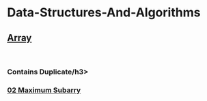 # Data-Structures-And-Algorithms

<h2> <a href='https://github.com/snehalgadge/Data-Structures-And-Algorithms/tree/main/Array'>Array</a></h2> <br>
<h3><a href='https://github.com/snehalgadge/Data-Structures-And-Algorithms/blob/main/Array/01_Contains_Duplicate.cpp'></a>Contains Duplicate/h3><br>
<h3><a href='https://github.com/snehalgadge/Data-Structures-And-Algorithms/blob/main/Array/02_Max%20Subarray.cpp'</a>02 Maximum Subarry </h3><br>

